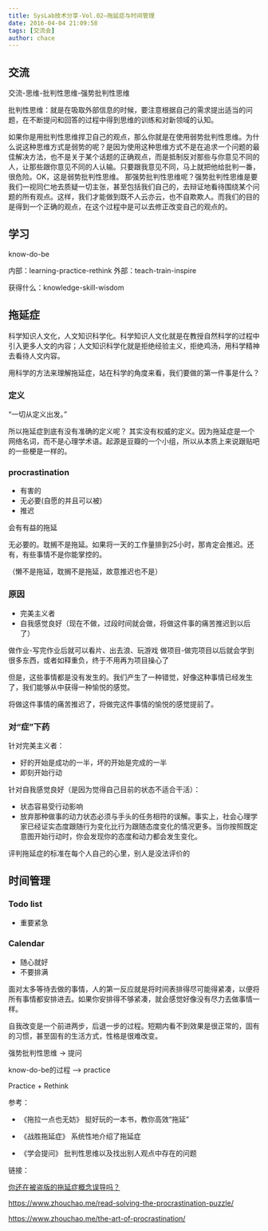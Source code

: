 ```yaml
---
title: SysLab技术分享-Vol.02—拖延症与时间管理
date: 2016-04-04 21:09:58
tags: [交流会]
author: chace
---
```


## 交流
交流-思维-批判性思维-强势批判性思维

批判性思维：就是在吸取外部信息的时候，要注意根据自己的需求提出适当的问题，在不断提问和回答的过程中得到思维的训练和对新领域的认知。

如果你是用批判性思维捍卫自己的观点，那么你就是在使用弱势批判性思维。为什么说这种思维方式是弱势的呢？是因为使用这种思维方式不是在追求一个问题的最佳解决方法，也不是关于某个话题的正确观点，而是抵制反对那些与你意见不同的人，让那些跟你意见不同的人认输。只要跟我意见不同，马上就把他给批判一番，很危险。OK，这是弱势批判性思维。
那强势批判性思维呢？强势批判性思维是要我们一视同仁地去质疑一切主张，甚至包括我们自己的，去辩证地看待围绕某个问题的所有观点。这样，我们才能做到既不人云亦云，也不自欺欺人。而我们的目的是得到一个正确的观点，在这个过程中是可以去修正改变自己的观点的。

<!--more-->

## 学习
know-do-be

内部：learning-practice-rethink
外部：teach-train-inspire

获得什么：knowledge-skill-wisdom

## 拖延症
科学知识人文化，人文知识科学化。科学知识人文化就是在教授自然科学的过程中引入更多人文的内容；人文知识科学化就是拒绝经验主义，拒绝鸡汤，用科学精神去看待人文内容。

用科学的方法来理解拖延症，站在科学的角度来看，我们要做的第一件事是什么？

### 定义
“一切从定义出发。”

所以拖延症到底有没有准确的定义呢？
其实没有权威的定义。因为拖延症是一个网络名词，而不是心理学术语。起源是豆瓣的一个小组，所以从本质上来说跟贴吧的一些梗是一样的。

### procrastination

 - 有害的
 - 无必要(自愿的并且可以被)
 - 推迟

会有有益的拖延

无必要的。耽搁不是拖延。如果将一天的工作量排到25小时，那肯定会推迟。还有，有些事情不是你能掌控的。

（懒不是拖延，耽搁不是拖延，故意推迟也不是）

### 原因
 - 完美主义者
 - 自我感觉良好（现在不做，过段时间就会做，将做这件事的痛苦推迟到以后了）

做作业-写完作业后就可以看片、出去浪、玩游戏
做项目-做完项目以后就会学到很多东西，或者如释重负，终于不用再为项目操心了

但是，这些事情都是没有发生的。我们产生了一种错觉，好像这种事情已经发生了，我们能够从中获得一种愉悦的感觉。

将做这件事情的痛苦推迟了，将做完这件事情的愉悦的感觉提前了。

### 对“症”下药
针对完美主义者：
 - 好的开始是成功的一半，坏的开始是完成的一半
 - 即刻开始行动

针对自我感觉良好（是因为觉得自己目前的状态不适合干活）：
 - 状态容易受行动影响
 - 放弃那种做事的动力状态必须与手头的任务相符的误解。事实上，社会心理学家已经证实态度跟随行为变化比行为跟随态度变化的情况更多。当你按照既定意图开始行动时，你会发现你的态度和动力都会发生变化。

评判拖延症的标准在每个人自己的心里，别人是没法评价的

## 时间管理
### Todo list
 -	重要紧急

### Calendar
 -	随心就好
 -	不要排满

面对太多等待去做的事情，人的第一反应就是将时间表排得尽可能得紧凑，以便将所有事情都安排进去。如果你安排得不够紧凑，就会感觉好像没有尽力去做事情一样。

自我改变是一个前进两步，后退一步的过程。短期内看不到效果是很正常的，固有的习惯，甚至固有的生活方式，性格是很难改变。

强势批判性思维 -> 提问

know-do-be的过程 –> practice

Practice + Rethink


参考：

 - 《拖拉一点也无妨》
挺好玩的一本书，教你高效“拖延”

 - 《战胜拖延症》
系统性地介绍了拖延症

 - 《学会提问》
 批判性思维以及找出别人观点中存在的问题

链接：

[你还在被盗版的拖延症概念误导吗？](https://www.douban.com/group/topic/76427790/)

https://www.zhouchao.me/read-solving-the-procrastination-puzzle/

https://www.zhouchao.me/the-art-of-procrastination/
